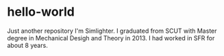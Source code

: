 # hello-world
Just another repository
I'm Simlighter. I graduated from SCUT with Master degree in Mechanical Desigh and Theory in 2013.
I had worked in SFR for about 8 years.
